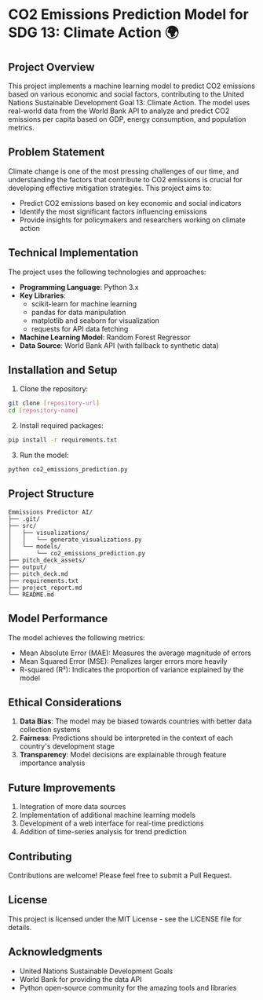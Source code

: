 # CO2 Emissions Prediction Model for SDG 13: Climate Action 🌍

## Project Overview
This project implements a machine learning model to predict CO2 emissions based on various economic and social factors, contributing to the United Nations Sustainable Development Goal 13: Climate Action. The model uses real-world data from the World Bank API to analyze and predict CO2 emissions per capita based on GDP, energy consumption, and population metrics.

## Problem Statement
Climate change is one of the most pressing challenges of our time, and understanding the factors that contribute to CO2 emissions is crucial for developing effective mitigation strategies. This project aims to:
- Predict CO2 emissions based on key economic and social indicators
- Identify the most significant factors influencing emissions
- Provide insights for policymakers and researchers working on climate action

## Technical Implementation
The project uses the following technologies and approaches:
- **Programming Language**: Python 3.x
- **Key Libraries**: 
  - scikit-learn for machine learning
  - pandas for data manipulation
  - matplotlib and seaborn for visualization
  - requests for API data fetching
- **Machine Learning Model**: Random Forest Regressor
- **Data Source**: World Bank API (with fallback to synthetic data)

## Installation and Setup
1. Clone the repository:
```bash
git clone [repository-url]
cd [repository-name]
```

2. Install required packages:
```bash
pip install -r requirements.txt
```

3. Run the model:
```bash
python co2_emissions_prediction.py
```

## Project Structure
```
Emmissions Predictor AI/
├── .git/
├── src/
│   ├── visualizations/
│   │   └── generate_visualizations.py
│   └── models/
│       └── co2_emissions_prediction.py
├── pitch_deck_assets/
├── output/
├── pitch_deck.md
├── requirements.txt
├── project_report.md
└── README.md
```

## Model Performance
The model achieves the following metrics:
- Mean Absolute Error (MAE): Measures the average magnitude of errors
- Mean Squared Error (MSE): Penalizes larger errors more heavily
- R-squared (R²): Indicates the proportion of variance explained by the model

## Ethical Considerations
1. **Data Bias**: The model may be biased towards countries with better data collection systems
2. **Fairness**: Predictions should be interpreted in the context of each country's development stage
3. **Transparency**: Model decisions are explainable through feature importance analysis

## Future Improvements
1. Integration of more data sources
2. Implementation of additional machine learning models
3. Development of a web interface for real-time predictions
4. Addition of time-series analysis for trend prediction

## Contributing
Contributions are welcome! Please feel free to submit a Pull Request.

## License
This project is licensed under the MIT License - see the LICENSE file for details.

## Acknowledgments
- United Nations Sustainable Development Goals
- World Bank for providing the data API
- Python open-source community for the amazing tools and libraries 